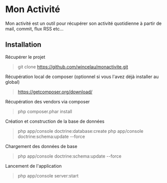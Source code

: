 Mon Activité
============

Mon activité est un outil pour récupérer son activité quotidienne à partir de mail, commit, flux RSS etc...

Installation
------------

Récupérer le projet

> git clone https://github.com/wincelau/monactivite.git

Récupération local de composer (optionnel si vous l'avez déjà installer au global)

> https://getcomposer.org/download/

Récupération des vendors via composer

> php composer.phar install

Création et construction de la base de données

> php app/console doctrine:database:create
> php app/console doctrine:schema:update --force

Chargement des données de base

> php app/console doctrine:schema:update --force

Lancement de l'application

> php app/console server:start
